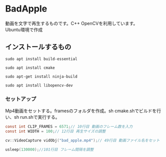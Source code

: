 # BadApple  
動画を文字で再生するものです。C++ OpenCVを利用しています。  
Ubuntu環境で作成  
  
## インストールするもの
```  
sudo apt install build-essential
```   
```  
sudo apt install cmake
```  
```  
sudo apt-get install ninja-build  
```  
```  
sudo apt install libopencv-dev  
```  

### セットアップ
Mp4動画をセットする。framesのフォルダを作成。sh cmake.shでビルドを行い、sh run.shで実行する。  
```c
const int CLIP_FRAMES = 6571;// 10行目 動画のフレーム数を入力
const int WIDTH = 100;// 12行目 再生サイズの調整

cv::VideoCapture vidObj("bad_apple.mp4");// 49行目 動画ファイル名をセット

usleep(130000);//101行目 フレーム間隔を調整
```
